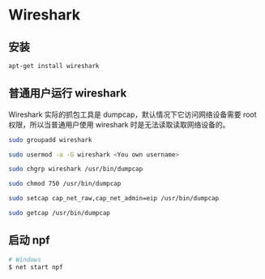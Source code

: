 # Wireshark

## 安装

```bash
apt-get install wireshark
```

## 普通用户运行 wireshark

Wireshark 实际的抓包工具是 dumpcap，默认情况下它访问网络设备需要 root 权限，所以当普通用户使用 wireshark 时是无法读取读取网络设备的。

```bash
sudo groupadd wireshark

sudo usermod -a -G wireshark <You own username>

sudo chgrp wireshark /usr/bin/dumpcap

sudo chmod 750 /usr/bin/dumpcap

sudo setcap cap_net_raw,cap_net_admin=eip /usr/bin/dumpcap

sudo getcap /usr/bin/dumpcap
```

## 启动 npf

```bash
# Windows
$ net start npf
```
